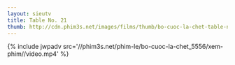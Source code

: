 ```yaml
---
layout: sieutv
title: Table No. 21
thumb: http://cdn.phim3s.net/images/films/thumb/bo-cuoc-la-chet-table-no-21-2012.jpg
---
```

{% include jwpadv src='//phim3s.net/phim-le/bo-cuoc-la-chet_5556/xem-phim//video.mp4' %}